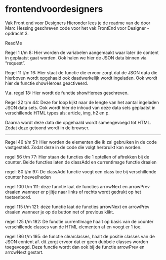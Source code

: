 # frontendvoordesigners
Vak Front end voor Designers
Hieronder lees je de readme van de door Marc Hessing geschreven code voor het vak FrontEnd voor Designer - opdracht 3.

ReadMe

Regel 1 t/m 8:
Hier worden de variabelen aangemaakt waar later de content in geplaatst gaat worden. Ook halen we hier de JSON data binnen via “request”.

Regel 11 t/m 16:
Hier staat de functie die ervoor zorgt dat de JSON data die hierboven wordt opgehaald ook daadwerkelijk wordt ingeladen. Ook wordt hier de functie showHeroes geactiveerd.

V.a. regel 18:
Hier wordt de functie showHeroes geschreven.

Regel 22 t/m 44:
Deze for loop kijkt naar de lengte van het aantal ingeladen JSON data sets. Ook wordt hier de inhoud van deze data sets geplaatst in verschillende HTML types als: article, img, h2 en p.

Daarna wordt deze data die opgehaald wordt samengevoegd tot HTML. Zodat deze getoond wordt in de browser.

_______

Regel 46 t/m 51:
Hier worden de elementen die ik zal gebruiken in de code vastgesteld. Zodat deze in de code die volgt herbruikt kan worden.

regel 56 t/m 77:
Hier staan de functies die 1 optellen of aftrekken bij de counter. Beide functies laten de classAdd en currentImage functie draaien

regel: 80 t/m 97:
De classAdd functie voegt een class toe bij verschillende counter hoeveelheden

regel 100 t/m 111:
deze functie laat de functies arrowNext en arrowPrev draaien wanneer er pijltje naar links of rechts wordt gedrukt op het toetsenbord.

regel 115 t/m 121:
deze functie laat de functies arrowNext en arrowPrev draaien wanneer je op de button net of previous klikt.

regel 125 t/m 182:
De functie currentImage haalt op basis van de counter verschillende classes van de HTML elementen af en voegt er 1 toe.

regel 186 t/m 195:
de functie clearclasses, haalt de positie classes van de JSON content af. dit zorgt ervoor dat er geen dubbele classes worden toegevoegd. Deze functie wordt dan ook bij de functie arrowPrev en arrowNext gestart.
